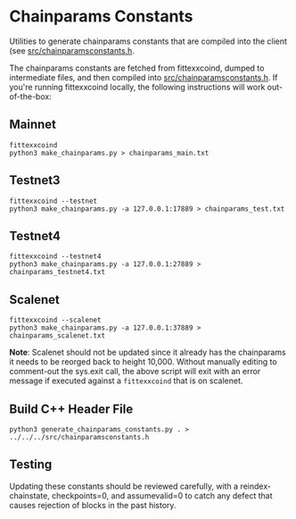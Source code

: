 # Chainparams Constants

Utilities to generate chainparams constants that are compiled into the client
(see [src/chainparamsconstants.h](/src/chainparamsconstants.h).

The chainparams constants are fetched from fittexxcoind, dumped to intermediate
files, and then compiled into [src/chainparamsconstants.h](/src/chainparamsconstants.h).
If you're running fittexxcoind locally, the following instructions will work
out-of-the-box:

## Mainnet

```
fittexxcoind
python3 make_chainparams.py > chainparams_main.txt
```

## Testnet3

```
fittexxcoind --testnet
python3 make_chainparams.py -a 127.0.0.1:17889 > chainparams_test.txt
```

## Testnet4

```
fittexxcoind --testnet4
python3 make_chainparams.py -a 127.0.0.1:27889 > chainparams_testnet4.txt
```

## Scalenet

```
fittexxcoind --scalenet
python3 make_chainparams.py -a 127.0.0.1:37889 > chainparams_scalenet.txt
```

**Note**: Scalenet should not be updated since it already has the chainparams it
needs to be reorged back to height 10,000.  Without manually editing to comment-out
the sys.exit call, the above script will exit with an error message if executed
against a `fittexxcoind` that is on scalenet.

## Build C++ Header File

```
python3 generate_chainparams_constants.py . > ../../../src/chainparamsconstants.h
```

## Testing

Updating these constants should be reviewed carefully, with a
reindex-chainstate, checkpoints=0, and assumevalid=0 to catch any defect that
causes rejection of blocks in the past history.
